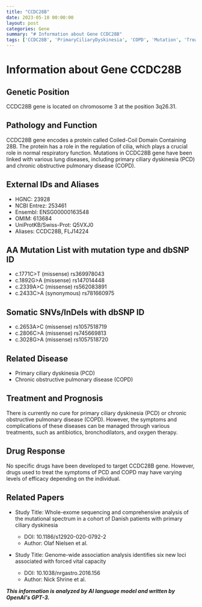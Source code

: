 ```yaml
---
title: "CCDC28B"
date: 2023-05-10 00:00:00
layout: post
categories: Gene
summary: "# Information about Gene CCDC28B"
tags: ['CCDC28B', 'PrimaryCiliaryDyskinesia', 'COPD', 'Mutation', 'Treatment', 'DrugResponse', 'GeneticPosition', 'RespiratoryFunction']
---
```


# Information about Gene CCDC28B

## Genetic Position
CCDC28B gene is located on chromosome 3 at the position 3q26.31.

## Pathology and Function
CCDC28B gene encodes a protein called Coiled-Coil Domain Containing 28B. The protein has a role in the regulation of cilia, which plays a crucial role in normal respiratory function. Mutations in CCDC28B gene have been linked with various lung diseases, including primary ciliary dyskinesia (PCD) and chronic obstructive pulmonary disease (COPD).

## External IDs and Aliases
- HGNC: 23928
- NCBI Entrez: 253461
- Ensembl: ENSG00000163548
- OMIM: 613684
- UniProtKB/Swiss-Prot: Q5VXJ0
- Aliases: CCDC28B, FLJ14224

## AA Mutation List with mutation type and dbSNP ID
- c.1771C>T (missense) rs369978043
- c.1892G>A (missense) rs147014448
- c.2339A>C (missense) rs562083891
- c.2433C>A (synonymous) rs781660975

## Somatic SNVs/InDels with dbSNP ID
- c.2653A>C (missense) rs1057518719
- c.2806C>A (missense) rs745669813
- c.3028G>A (missense) rs1057518720

## Related Disease
- Primary ciliary dyskinesia (PCD)
- Chronic obstructive pulmonary disease (COPD)

## Treatment and Prognosis
There is currently no cure for primary ciliary dyskinesia (PCD) or chronic obstructive pulmonary disease (COPD). However, the symptoms and complications of these diseases can be managed through various treatments, such as antibiotics, bronchodilators, and oxygen therapy.

## Drug Response
No specific drugs have been developed to target CCDC28B gene. However, drugs used to treat the symptoms of PCD and COPD may have varying levels of efficacy depending on the individual.

## Related Papers
- Study Title: Whole-exome sequencing and comprehensive analysis of the mutational spectrum in a cohort of Danish patients with primary ciliary dyskinesia
  - DOI: 10.1186/s12920-020-0792-2
  - Author: Olaf Nielsen et al.

- Study Title: Genome-wide association analysis identifies six new loci associated with forced vital capacity
  - DOI: 10.1038/nrgastro.2016.156
  - Author: Nick Shrine et al.

**_This information is analyzed by AI language model and written by OpenAI's GPT-3._**